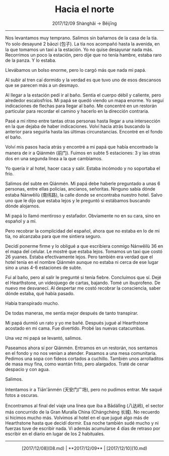 # <center>Hacia el norte</center>

<center>
2017/12/09  
Shànghǎi -> Běijīng
</center>

---

Nos levantamos muy temprano. Salimos sin bañarnos de la casa de la tía. Yo solo desayuné 2 bāozi (包子). La tía nos acompañó hasta la avenida, en la que tomamos un taxi a la estación. Yo no quise desayunar nada más. Recorrimos un poco la estación, pero dije que no tenía hambre, estaba raro de la panza. Y lo estaba.

Llevábamos un bolso enorme, pero lo cargó más que nada mi papá.

Al subir al tren caí dormido y la verdad es que tuvo uno de esos descansos que se parecen más a un desmayo.

Al llegar a la estación pedí ir al baño. Sentía el cuerpo débil y caliente, pero alrededor escalosfríos. Mi papá se quedó viendo un mapa enorme. Yo seguí indicaciones de flechas para llegar al baño. Me concentré en un restorán particular para recordar el camino y hacerlo en la dirección contraria. 

Pasé a mi ritmo entre tantas otras personas hasta llegar a una intersección en la que dejaba de haber indicaciones. Volví hacia atrás buscando la anterior para seguirla hasta las últimas circunstancias. Encontré en el fondo el baño.

Volví mis pasos hacia atrás y encontré a mi papá que había encontrado la manera de ir a Qiánmén (前门). Fuimos en subte 5 estaciones: 3 y las otras dos en una segunda línea a la que cambiamos.

Yo quería ir al hotel, hacer caca y salir. Estaba incómodo y no soportaba el frío.

Salimos del subte en Qiánmén. Mi papá debe haberle preguntado a unas 6 personas, entre ellas policías, ancianos, señoritas. Ninguno sabía dónde estaba Nánwěilù (南纬路), la calle donde se encontraba nuestro hotel. Salvo uno que le dijo que estaba lejos y le preguntó si estábamos buscando dónde alojarnos.

Mi papá lo llamó mentiroso y estafador. Obviamente no en su cara, sino en español y a mí.

Pero recobrar la complicidad del español, ahora que no estaba en lo de mi tía, no alcanzaba para que me sintiera seguro.

Decidí ponerme firme y lo obligué a que escribiera conmigo Nánwěilù 36 en el mapa del celular. Le mostré que estaba lejos. Tomamos un taxi que costó 26 yuanes. Estaba efectivamente lejos. Pero también era verdad que el hotel tenía en el nombre Qiánmén aunque no estaba ni cerca de ese lugar sino a unas 4-6 estaciones de subte.

Fui al baño, pero al salir le pregunté si tenía fiebre. Concluímos que sí. Dejé el Hearthstone, un videojuego de cartas, bajando. Tomé un ibuprofeno. De nuevo me desvanecí. Al despertar me costó recobrar la consciencia, saber dónde estaba, qué había pasado.

Había transpirado mucho.

De todas maneras, me sentía mejor después de tanto transpirar.

Mi papá durmió un rato y yo me bañé. Después jugué al Hearthstone acostado en mi cama. Fue divertido. Probé las nuevas catacumbas. 

Una vez mi papá se levantó, salimos.

Paseamos ahora sí por Qiánmén. Entramos en un restorán, nos sentamos en el fondo y no nos venían a atender. Pasamos a una mesa comunitaria. Pedimos una sopa con fideos cortados a cuchillo. También unos arrolladitos de masa muy fina, como wantán frito, pero alargados. Traté de cenar despacio y con agua.

Salimos.

Intentamos ir a Tiān'ānmén (天安门广场), pero no pudimos entrar. Me saqué fotos a oscuras.

Encontramos al final del viaje una línea que iba a Bādálǐng (八达岭), el sector más concurrido de la Gran Muralla China (Chángchéng 长城). No recuerdo si hicimos mucho más. Volvimos al hotel en el que jugué algo más de Hearthstone hasta que decidí dormir. Esa noche también sudé mucho y ni fuerzas tuve de escribir nada. Vi además acumularse 4 días de retraso por escribir en el diario en lugar de los 2 habituales.

---

<center>
[2017/12/08](08.md) | **2017/12/09** | [2017/12/10](10.md)
</center>

